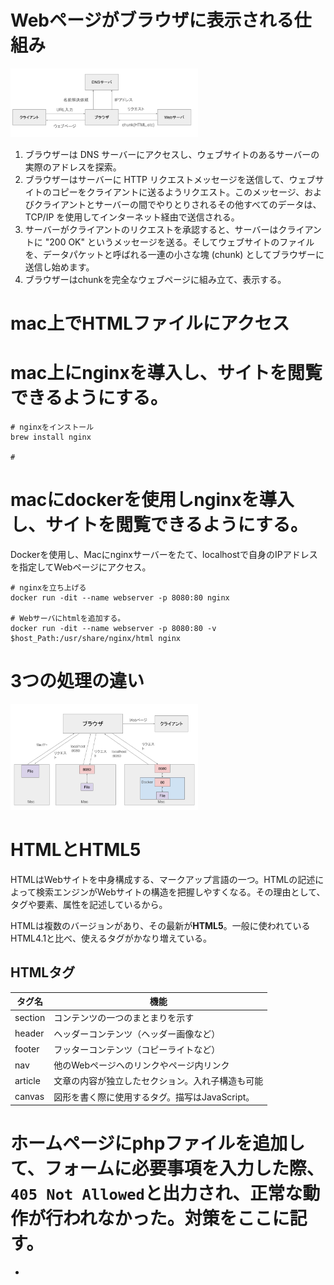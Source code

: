 # Webページがブラウザに表示される仕組み

<img src="web.png" width=300>

1. ブラウザーは DNS サーバーにアクセスし、ウェブサイトのあるサーバーの実際のアドレスを探索。
2. ブラウザーはサーバーに HTTP リクエストメッセージを送信して、ウェブサイトのコピーをクライアントに送るようリクエスト。このメッセージ、およびクライアントとサーバーの間でやりとりされるその他すべてのデータは、TCP/IP を使用してインターネット経由で送信される。
3. サーバーがクライアントのリクエストを承認すると、サーバーはクライアントに "200 OK" というメッセージを送る。そしてウェブサイトのファイルを、データパケットと呼ばれる一連の小さな塊 (chunk) としてブラウザーに送信し始めます。
4. ブラウザーはchunkを完全なウェブページに組み立て、表示する。

# mac上でHTMLファイルにアクセス

# mac上にnginxを導入し、サイトを閲覧できるようにする。
```
# nginxをインストール
brew install nginx

# 
```

# macにdockerを使用しnginxを導入し、サイトを閲覧できるようにする。
Dockerを使用し、Macにnginxサーバーをたて、localhostで自身のIPアドレスを指定してWebページにアクセス。

```
# nginxを立ち上げる
docker run -dit --name webserver -p 8080:80 nginx

# Webサーバにhtmlを追加する。
docker run -dit --name webserver -p 8080:80 -v $host_Path:/usr/share/nginx/html nginx
 ```

# 3つの処理の違い
<img src="DataFlow.png" width=300>

# HTMLとHTML5
HTMLはWebサイトを中身構成する、マークアップ言語の一つ。HTMLの記述によって検索エンジンがWebサイトの構造を把握しやすくなる。その理由として、タグや要素、属性を記述しているから。

HTMLは複数のバージョンがあり、その最新が**HTML5**。一般に使われているHTML4.1と比べ、使えるタグがかなり増えている。

## HTMLタグ
|タグ名|機能|
|----|----|
|section|コンテンツの一つのまとまりを示す|
|header|ヘッダーコンテンツ（ヘッダー画像など）|
|footer|フッターコンテンツ（コピーライトなど）|
|nav|他のWebページへのリンクやページ内リンク|
|article|文章の内容が独立したセクション。入れ子構造も可能|
|canvas|図形を書く際に使用するタグ。描写はJavaScript。|

# ホームページにphpファイルを追加して、フォームに必要事項を入力した際、`405 Not Allowed`と出力され、正常な動作が行われなかった。対策をここに記す。
* 
